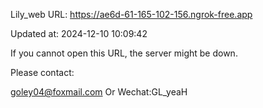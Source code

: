 Lily_web URL: https://ae6d-61-165-102-156.ngrok-free.app

Updated at: 2024-12-10 10:09:42

If you cannot open this URL, the server might be down.

Please contact: 

goley04@foxmail.com Or Wechat:GL_yeaH